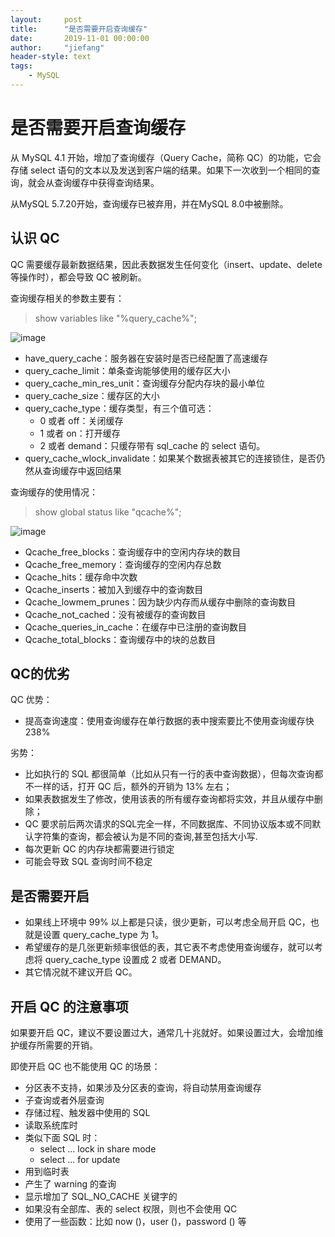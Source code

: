 ```yaml
---
layout:     post
title:      "是否需要开启查询缓存"
date:       2019-11-01 00:00:00
author:     "jiefang"
header-style: text
tags:
    - MySQL
---
```

# 是否需要开启查询缓存
从 MySQL 4.1 开始，增加了查询缓存（Query Cache，简称 QC）的功能，它会存储 select 语句的文本以及发送到客户端的结果。如果下一次收到一个相同的查询，就会从查询缓存中获得查询结果。

从MySQL 5.7.20开始，查询缓存已被弃用，并在MySQL 8.0中被删除。
## 认识 QC
QC 需要缓存最新数据结果，因此表数据发生任何变化（insert、update、delete 等操作时），都会导致 QC 被刷新。

查询缓存相关的参数主要有：
>show variables like "%query_cache%";

![image](https://s2.ax1x.com/2019/11/01/K7TUgg.png)
- have_query_cache：服务器在安装时是否已经配置了高速缓存
- query_cache_limit：单条查询能够使用的缓存区大小
- query_cache_min_res_unit：查询缓存分配内存块的最小单位
- query_cache_size：缓存区的大小
- query_cache_type：缓存类型，有三个值可选：
    - 0 或者 off：关闭缓存
    - 1 或者 on：打开缓存
    - 2 或者 demand：只缓存带有 sql_cache 的 select 语句。
- query_cache_wlock_invalidate：如果某个数据表被其它的连接锁住，是否仍然从查询缓存中返回结果

查询缓存的使用情况：
>show global status like "qcache%";

![image](https://s2.ax1x.com/2019/11/01/K7THPK.png)

- Qcache_free_blocks：查询缓存中的空闲内存块的数目
- Qcache_free_memory：查询缓存的空闲内存总数
- Qcache_hits：缓存命中次数
- Qcache_inserts：被加入到缓存中的查询数目
- Qcache_lowmem_prunes：因为缺少内存而从缓存中删除的查询数目
- Qcache_not_cached：没有被缓存的查询数目
- Qcache_queries_in_cache：在缓存中已注册的查询数目
- Qcache_total_blocks：查询缓存中的块的总数目

## QC的优劣
QC 优势：
- 提高查询速度：使用查询缓存在单行数据的表中搜索要比不使用查询缓存快 238%

劣势：
- 比如执行的 SQL 都很简单（比如从只有一行的表中查询数据），但每次查询都不一样的话，打开 QC 后，额外的开销为 13% 左右；
- 如果表数据发生了修改，使用该表的所有缓存查询都将实效，并且从缓存中删除；
- QC 要求前后两次请求的SQL完全一样，不同数据库、不同协议版本或不同默认字符集的查询，都会被认为是不同的查询,甚至包括大小写.
- 每次更新 QC 的内存块都需要进行锁定
- 可能会导致 SQL 查询时间不稳定

## 是否需要开启

- 如果线上环境中 99% 以上都是只读，很少更新，可以考虑全局开启 QC，也就是设置 query_cache_type 为 1。 
- 希望缓存的是几张更新频率很低的表，其它表不考虑使用查询缓存，就可以考虑将 query_cache_type 设置成 2 或者 DEMAND。
- 其它情况就不建议开启 QC。

## 开启 QC 的注意事项
如果要开启 QC，建议不要设置过大，通常几十兆就好。如果设置过大，会增加维护缓存所需要的开销。

即使开启 QC 也不能使用 QC 的场景：

- 分区表不支持，如果涉及分区表的查询，将自动禁用查询缓存
- 子查询或者外层查询
- 存储过程、触发器中使用的 SQL
- 读取系统库时
- 类似下面 SQL 时：
    - select ... lock in share mode
    - select ... for update
- 用到临时表
- 产生了 warning 的查询
- 显示增加了 SQL_NO_CACHE 关键字的
- 如果没有全部库、表的 select 权限，则也不会使用 QC
- 使用了一些函数：比如 now ()，user ()，password () 等
